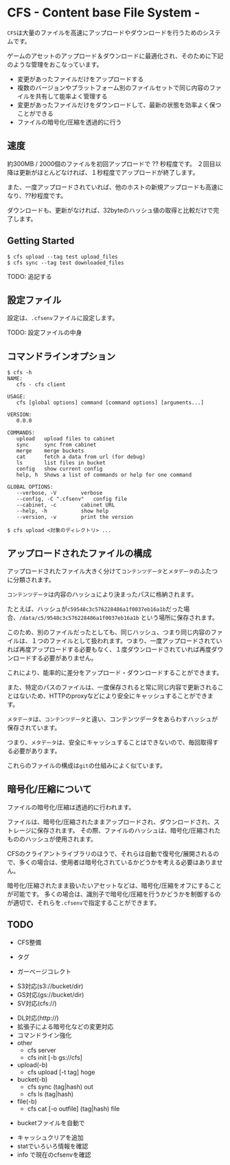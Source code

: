 # CFS - Content base File System -

`CFS`は大量のファイルを高速にアップロードやダウンロードを行うためのシステムです。

ゲームのアセットのアップロード＆ダウンロードに最適化され、そのために下記のような管理をおこなっています。

- 変更があったファイルだけをアップロードする
- 複数のバージョンやプラットフォーム別のファイルセットで同じ内容のファイルを共有して能率よく管理する
- 変更があったファイルだけをダウンロードして、最新の状態を効率よく保つことができる
- ファイルの暗号化/圧縮を透過的に行う


## 速度

約300MB / 2000個のファイルを初回アップロードで ?? 秒程度です。
２回目以降は更新がほとんどなければ、１秒程度でアップロードが終了します。

また、一度アップロードされていれば、他のホストの新規アップロードも高速になり、??秒程度です。

ダウンロードも、更新がなければ、32byteのハッシュ値の取得と比較だけで完了します。




## Getting Started

    $ cfs upload --tag test upload_files
    $ cfs sync --tag test downloaded_files


TODO: 追記する

## 設定ファイル

設定は、`.cfsenv`ファイルに設定します。

TODO: 設定ファイルの中身


## コマンドラインオプション

```
$ cfs -h
NAME:
   cfs - cfs client

USAGE:
   cfs [global options] command [command options] [arguments...]

VERSION:
   0.0.0

COMMANDS:
   upload	upload files to cabinet
   sync		sync from cabinet
   merge	merge buckets
   cat		fetch a data from url (for debug)
   ls		list files in bucket
   config	show current config
   help, h	Shows a list of commands or help for one command

GLOBAL OPTIONS:
   --verbose, -V		verbose
   --config, -C ".cfsenv"	config file
   --cabinet, -c 		cabinet URL
   --help, -h			show help
   --version, -v		print the version
```

    $ cfs upload <対象のディレクトリ> ...



## アップロードされたファイルの構成

アップロードされたファイル大きく分けて`コンテンツデータ`と`メタデータ`のふたつに分類されます。

`コンテンツデータ`は内容のハッシュにより決まったパスに格納されます。

たとえば、ハッシュが`c59548c3c576228486a1f0037eb16a1b`だった場合、`/data/c5/9548c3c576228486a1f0037eb16a1b` という場所に保存されます。

このため、別のファイルだったとしても、同じハッシュ、つまり同じ内容のファイルは、１つのファイルとして扱われます。つまり、一度アップロードされていれば再度アップロードする必要もなく、１度ダウンロードされていれば再度ダウンロードする必要がありません。

これにより、能率的に差分をアップロード・ダウンロードすることができます。

また、特定のパスのファイルは、一度保存されると常に同じ内容で更新されることはないため、HTTPのproxyなどにより安全にキャッシュすることができます。



`メタデータ`は、`コンテンツデータ`と違い、コンテンツデータをあらわすハッシュが保存されています。

つまり、`メタデータ`は、安全にキャッシュすることはできないので、毎回取得する必要があります。


これらのファイルの構成は`git`の仕組みによく似ています。


## 暗号化/圧縮について

ファイルの暗号化/圧縮は透過的に行われます。

ファイルは、暗号化/圧縮されたままアップロードされ、ダウンロードされ、ストレージに保存されます。
その際、ファイルのハッシュは、暗号化/圧縮されたもののハッシュが使用されます。

CFSのクライアントライブラリのほうで、それらは自動で復号化/展開されるので、多くの場合は、使用者は暗号化されているかどうかを考える必要はありません。


暗号化/圧縮されたまま扱いたいアセットなどは、暗号化/圧縮をオフにすることが可能です。
多くの場合は、識別子で暗号化/圧縮を行うかどうかを制御するのが適切で、それらを`.cfsenv`で指定することができます。


## TODO

* CFS整備
 - タグ
 * ガーベージコレクト
 - S3対応(s3://bucket/dir)
 - GS対応(gs://bucket/dir)
 - SV対応(cfs://)
 * DL対応(http://)
 * 拡張子による暗号化などの変更対応
 * コマンドライン強化
  * other
    * cfs server
    * cfs init [-b gs://cfs]
  * upload(-b)
    * cfs upload [-t tag] hoge
  * bucket(-b)
    * cfs sync (tag|hash) out
    * cfs ls (tag|hash)
  * file(-b)
    * cfs cat [-o outfile] (tag|hash) file


- bucketファイルを自動で
* キャッシュクリアを追加
* statでいろいろ情報を確認
* info で現在のcfsenvを確認
